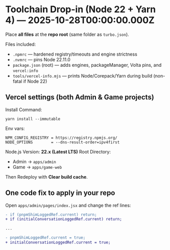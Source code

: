 # Toolchain Drop-in (Node 22 + Yarn 4) — 2025-10-28T00:00:00.000Z

Place **all files** at the **repo root** (same folder as `turbo.json`).

Files included:
- `.npmrc` — hardened registry/timeouts and engine strictness
- `.nvmrc` — pins Node 22.11.0
- `package.json` (root) — adds engines, packageManager, Volta pins, and `vercel:info`
- `tools/vercel-info.mjs` — prints Node/Corepack/Yarn during build (non-fatal if Node 22)

## Vercel settings (both Admin & Game projects)
Install Command:
```
yarn install --immutable
```
Env vars:
```
NPM_CONFIG_REGISTRY = https://registry.npmjs.org/
NODE_OPTIONS        = --dns-result-order=ipv4first
```
Node.js Version: **22.x (Latest LTS)**
Root Directory:
- Admin → `apps/admin`
- Game  → `apps/game-web`

Then Redeploy with **Clear build cache**.

## One code fix to apply in your repo
Open `apps/admin/pages/index.jsx` and change the ref lines:
```diff
- if (pnpmShimLoggedRef.current) return;
+ if (initialConversationLoggedRef.current) return;

...

- pnpmShimLoggedRef.current = true;
+ initialConversationLoggedRef.current = true;
```
